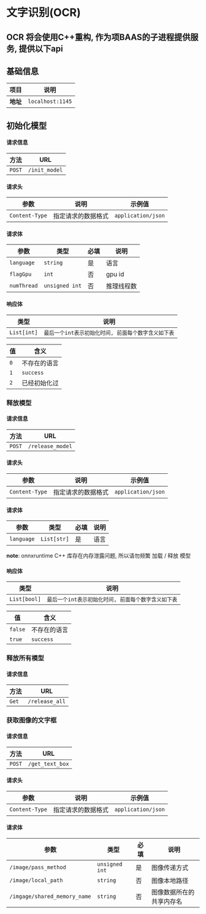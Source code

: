 # 文字识别(OCR)

## OCR 将会使用C++重构, 作为项BAAS的子进程提供服务, 提供以下api
## **基础信息**
| 项目       | 说明               |
|----------|------------------|
| **地址**   | `localhost:1145` |
## 初始化模型

#### **请求信息**
| 方法  | URL           |
|------|---------------|
| `POST` | `/init_model` |

#### **请求头**
| 参数             | 说明                      | 示例值                    |
|----------------|-------------------------|-------------------------|
| `Content-Type` | 指定请求的数据格式       | `application/json`      |

#### **请求体**
| 参数          | 类型             | 必填 | 说明     |
|-------------|----------------|----|--------|
| `language`  | `string`       | 是  | 语言     |
| `flagGpu`   | `int`          | 否  | gpu id |
| `numThread` | `unsigned int` | 否  | 推理线程数  |


#### **响应体**
| 类型          | 说明                            |
|-------------|-------------------------------|
| `List[int]` | `最后一个int表示初始化时间, 前面每个数字含义如下表` |

| 值   | 含义        |
|-----|-----------|
| `0` | 不存在的语言    |
| `1` | `success` |
| `2` | 已经初始化过    |

### 释放模型

#### **请求信息**
| 方法     | URL              |
|--------|------------------|
| `POST` | `/release_model` |

#### **请求头**
| 参数             | 说明        | 示例值                |
|----------------|-----------|--------------------|
| `Content-Type` | 指定请求的数据格式 | `application/json` |

#### **请求体**
| 参数         | 类型          | 必填 | 说明       |
|------------|-------------|----|----------|
| `language` | `List[str]` | 是  | 语言       |

**note**: onnxruntime C++ 库存在内存泄露问题, 所以请勿频繁 加载 / 释放 模型

#### **响应体**
| 类型           | 说明                            |
|--------------|-------------------------------|
| `List[bool]` | `最后一个int表示初始化时间, 前面每个数字含义如下表` |

| 值       | 含义        |
|---------|-----------|
| `false` | 不存在的语言    |
| `true`  | `success` |

### 释放所有模型

#### **请求信息**
| 方法    | URL            |
|-------|----------------|
| `Get` | `/release_all` |


### 获取图像的文字框

#### **请求信息**
| 方法     | URL             |
|--------|-----------------|
| `POST` | `/get_text_box` |

#### **请求头**
| 参数             | 说明                      | 示例值                    |
|----------------|-------------------------|-------------------------|
| `Content-Type` | 指定请求的数据格式       | `application/json`      |

#### **请求体**
| 参数                           | 类型             | 必填 | 说明           |
|------------------------------|----------------|----|--------------|
| `/image/pass_method`         | `unsigned int` | 是  | 图像传递方式       |
| `/image/local_path`          | `string`       | 否  | 图像本地路径       |
| `/imgage/shared_memory_name` | `string`       | 否  | 图像数据所在的共享内存名 |


